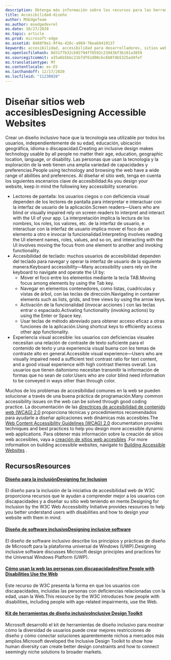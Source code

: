 ```yaml
---
description: Obtenga más información sobre los recursos para las herramientas de diseño inclusivas y los procedimientos recomendados.
title: Accesibilidad-diseño
author: MSEdgeTeam
ms.author: msedgedevrel
ms.date: 10/27/2020
ms.topic: article
ms.prod: microsoft-edge
ms.assetid: 8468f8e1-9f4a-426c-a969-76eab9419137
keywords: accesibilidad, accesibilidad para desarrolladores, sitios web accesibles, Edge, desarrollo web, ARIA, desarrollador, UIA, automatización de la interfaz de usuario
ms.openlocfilehash: 8d31f7b32cb92794ff8592c239436f3b101a3859
ms.sourcegitcommit: a35a6b5bbc21b7df61d08cbc6b074b5325ad4fef
ms.translationtype: MT
ms.contentlocale: es-ES
ms.lasthandoff: 12/17/2020
ms.locfileid: "11230820"
---
```

# <span data-ttu-id="98700-104">Diseñar sitios web accesibles</span><span class="sxs-lookup"><span data-stu-id="98700-104">Designing Accessible Websites</span></span>  

<span data-ttu-id="98700-105">Crear un diseño inclusivo hace que la tecnología sea utilizable por todos los usuarios, independientemente de su edad, educación, ubicación geográfica, idioma o discapacidad.</span><span class="sxs-lookup"><span data-stu-id="98700-105">Creating an inclusive design makes technology usable by all people no matter their age, education, geographic location, language, or disability.</span></span>  <span data-ttu-id="98700-106">Las personas que usan la tecnología y la exploración de la web tienen una amplia variedad de capacidades y preferencias.</span><span class="sxs-lookup"><span data-stu-id="98700-106">People using technology and browsing the web have a wide range of abilities and preferences.</span></span>  <span data-ttu-id="98700-107">Al diseñar el sitio web, tenga en cuenta los siguientes escenarios clave de accesibilidad:</span><span class="sxs-lookup"><span data-stu-id="98700-107">As you design your website, keep in mind the following key accessibility scenarios:</span></span>

*   <span data-ttu-id="98700-108">Lectores de pantalla: los usuarios ciegos o con deficiencia visual dependen de los lectores de pantalla para interpretar e interactuar con la interfaz de usuario de la aplicación.</span><span class="sxs-lookup"><span data-stu-id="98700-108">Screen readers—Users who are blind or visually impaired rely on screen readers to interpret and interact with the UI of your app.</span></span>  <span data-ttu-id="98700-109">La interpretación implica la lectura de los nombres, los roles, los valores, etc. de la interfaz de usuario, e interactuar con la interfaz de usuario implica mover el foco de un elemento a otro e invocar la funcionalidad.</span><span class="sxs-lookup"><span data-stu-id="98700-109">Interpreting involves reading the UI element names, roles, values, and so on, and interacting with the UI involves moving the focus from one element to another and invoking functionality.</span></span>
*   <span data-ttu-id="98700-110">Accesibilidad de teclado: muchos usuarios de accesibilidad dependen del teclado para navegar y operar la interfaz de usuario de la siguiente manera:</span><span class="sxs-lookup"><span data-stu-id="98700-110">Keyboard accessibility—Many accessibility users rely on the keyboard to navigate and operate the UI by:</span></span>
    *   <span data-ttu-id="98700-111">Mover el foco entre los elementos mediante la tecla TAB.</span><span class="sxs-lookup"><span data-stu-id="98700-111">Moving focus among elements by using the Tab key.</span></span>
    *   <span data-ttu-id="98700-112">Navegar en elementos contenedores, como listas, cuadrículas y vistas de árbol, con las teclas de dirección.</span><span class="sxs-lookup"><span data-stu-id="98700-112">Navigating in container elements such as lists, grids, and tree views by using the arrow keys.</span></span>
    *   <span data-ttu-id="98700-113">Activación de la funcionalidad \(invocar acciones \) con las teclas entrar o espaciado.</span><span class="sxs-lookup"><span data-stu-id="98700-113">Activating functionality \(invoking actions\) by using the Enter or Space key.</span></span>
    *   <span data-ttu-id="98700-114">Usar teclas de método abreviado para obtener acceso eficaz a otras funciones de la aplicación.</span><span class="sxs-lookup"><span data-stu-id="98700-114">Using shortcut keys to efficiently access other app functionality.</span></span>
*   <span data-ttu-id="98700-115">Experiencia visual accesible: los usuarios con deficiencias visuales necesitan una relación de contraste de texto suficiente para el contenido de texto y una experiencia visual buena con los temas de contraste alto en general.</span><span class="sxs-lookup"><span data-stu-id="98700-115">Accessible visual experience—Users who are visually impaired need a sufficient text contrast ratio for text content, and a good visual experience with high contrast themes overall.</span></span>  <span data-ttu-id="98700-116">Los usuarios que tienen daltonismo necesitan transmitir la información de formas que no sean de color.</span><span class="sxs-lookup"><span data-stu-id="98700-116">Users who are color blind need information to be conveyed in ways other than through color.</span></span>

<span data-ttu-id="98700-117">Muchos de los problemas de accesibilidad comunes en la web se pueden solucionar a través de una buena práctica de programación.</span><span class="sxs-lookup"><span data-stu-id="98700-117">Many common accessibility issues on the web can be solved through good coding practice.</span></span>  <span data-ttu-id="98700-118">La documentación de las [directrices de accesibilidad de contenido web (WCAG) 2,0](https://www.w3.org/TR/WCAG20) proporciona técnicas y procedimientos recomendados para ayudarle a diseñar aplicaciones web dinámicas más accesibles.</span><span class="sxs-lookup"><span data-stu-id="98700-118">The [Web Content Accessibility Guidelines (WCAG) 2.0](https://www.w3.org/TR/WCAG20) documentation provides techniques and best practices to help you design more accessible dynamic web applications.</span></span>  <span data-ttu-id="98700-119">Para obtener más información sobre la creación de sitios web accesibles, vaya a [creación de sitios web accesibles](./build/index.md) .</span><span class="sxs-lookup"><span data-stu-id="98700-119">For more information on building accessible websites, navigate to [Building Accessible Websites](./build/index.md) .</span></span>

## <span data-ttu-id="98700-120">Recursos</span><span class="sxs-lookup"><span data-stu-id="98700-120">Resources</span></span>  

#### [<span data-ttu-id="98700-121">Diseño para la inclusión</span><span class="sxs-lookup"><span data-stu-id="98700-121">Designing for Inclusion</span></span>](https://w3.org/WAI/users/Overview.html)  

<span data-ttu-id="98700-122">El diseño para la inclusión de la iniciativa de accesibilidad web de W3C proporciona recursos que le ayudan a comprender mejor a los usuarios con discapacidades y a diseñar su sitio web teniendo en mente.</span><span class="sxs-lookup"><span data-stu-id="98700-122">Designing for Inclusion by the W3C Web Accessibility Initiative provides resources to help you better understand users with disabilities and how to design your website with them in mind.</span></span>

#### [<span data-ttu-id="98700-123">Diseño de software inclusivo</span><span class="sxs-lookup"><span data-stu-id="98700-123">Designing inclusive software</span></span>](https://msdn.microsoft.com/windows/uwp/accessibility/designing-inclusive-software)  

<span data-ttu-id="98700-124">El diseño de software inclusivo describe los principios y prácticas de diseño de Microsoft para la plataforma universal de Windows (UWP).</span><span class="sxs-lookup"><span data-stu-id="98700-124">Designing inclusive software discusses Microsoft design principles and practices for the Universal Windows Platform (UWP).</span></span>

#### [<span data-ttu-id="98700-125">Cómo usan la web las personas con discapacidades</span><span class="sxs-lookup"><span data-stu-id="98700-125">How People with Disabilities Use the Web</span></span>](https://www.w3.org/WAI/intro/people-use-web/Overview.html)  

<span data-ttu-id="98700-126">Este recurso de W3C presenta la forma en que los usuarios con discapacidades, incluidas las personas con deficiencias relacionadas con la edad, usan la Web.</span><span class="sxs-lookup"><span data-stu-id="98700-126">This resource by the W3C introduces how people with disabilities, including people with age-related impairments, use the Web.</span></span>

#### [<span data-ttu-id="98700-127">Kit de herramientas de diseño inclusivo</span><span class="sxs-lookup"><span data-stu-id="98700-127">Inclusive Design Toolkit</span></span>](https://www.microsoft.com/design/practice#howwemake-section)  

<span data-ttu-id="98700-128">Microsoft desarrolló el kit de herramientas de diseño inclusivo para mostrar cómo la diversidad de usuarios puede crear mejores restricciones de diseño y cómo conectar soluciones aparentemente nichos a mercados más amplios.</span><span class="sxs-lookup"><span data-stu-id="98700-128">Microsoft developed the Inclusive Design Toolkit to show how human diversity can create better design constraints and how to connect seemingly niche solutions to broader markets.</span></span>
